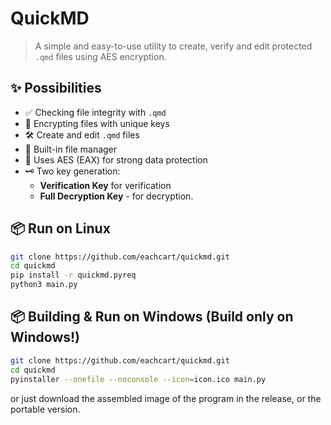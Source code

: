 # QuickMD

> A simple and easy-to-use utility to create, verify and edit protected `.qmd` files using AES encryption.

## ✨ Possibilities

- ✅ Checking file integrity with `.qmd`
- 🔐 Encrypting files with unique keys
- 🛠 Create and edit `.qmd` files
- 🧰 Built-in file manager
- 📜 Uses AES (EAX) for strong data protection
- 🗝 Two key generation:
    - **Verification Key** for verification
    - **Full Decryption Key** - for decryption.

## 📦 Run on Linux
```bash
git clone https://github.com/eachcart/quickmd.git
cd quickmd
pip install -r quickmd.pyreq
python3 main.py
```

## 📦 Building & Run on Windows (Build only on Windows!)
```bash
git clone https://github.com/eachcart/quickmd.git
cd quickmd 
pyinstaller --onefile --noconsole --icon=icon.ico main.py
```
or just download the assembled image of the program in the release, or the portable version.
